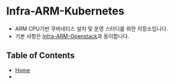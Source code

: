 # Infra-ARM-Kubernetes

- ARM CPU기반 쿠버네티스 설치 및 운영 스터디를 위한 저장소입니다.
- 기본 사항은 [Infra-ARM-Openstack](https://github.com/CCCR-Edge-ARM/Infra-ARM-Openstack/wiki)과 동이합니다.

## Table of Contents
- [Home](https://github.com/CCCR-Edge-ARM/Infra-ARM-Kubernetes/wiki)
- 
